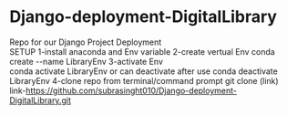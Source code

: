 # Django-deployment-DigitalLibrary
Repo for our Django Project Deployment  
SETUP
1-install anaconda and Env variable
2-create vertual Env 
  conda create --name LibraryEnv
3-activate Env  
 conda activate LibraryEnv
 or can deactivate after use
 conda deactivate LibraryEnv
4-clone repo from terminal/command prompt
git clone (link)
link-https://github.com/subrasinght010/Django-deployment-DigitalLibrary.git


